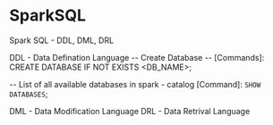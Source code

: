 # SparkSQL
 Spark SQL - DDL, DML, DRL

DDL - Data Defination Language
-- Create Database --
[Commands]: CREATE DATABASE IF NOT EXISTS <DB_NAME>;

-- List of all available databases in spark - catalog
[Command]: <code>SHOW DATABASES</code>;

DML - Data Modification Language
DRL - Data Retrival Language



